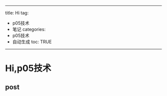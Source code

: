  ---
title: Hi
tag: 
- p05技术 
- 笔记
categories:
- p05技术 
- 自动生成
toc: TRUE
--- 
<h1 id="hip05技术">Hi,p05技术</h1>
<h2 id="post">post</h2>

